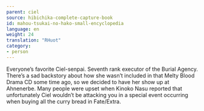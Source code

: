 ```yaml
---
parent: ciel
source: hibichika-complete-capture-book
id: mahou-tsukai-no-hako-small-encyclopedia
language: en
weight: 24
translation: "RHuot"
category:
- person
---
```


Everyone’s favorite Ciel-senpai. Seventh rank executor of the Burial Agency. There’s a sad backstory about how she wasn’t included in that Melty Blood Drama CD some time ago, so we decided to have her show up at Ahnenerbe. Many people were upset when Kinoko Nasu reported that unfortunately Ciel wouldn’t be attacking you in a special event occurring when buying all the curry bread in Fate/Extra.
